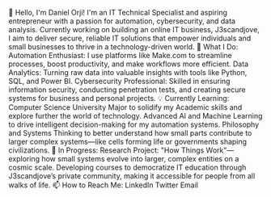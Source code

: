 👋 Hello, I'm Daniel Orji!
I'm an IT Technical Specialist and aspiring entrepreneur with a passion for automation, cybersecurity, and data analysis. Currently working on building an online IT business, J3scandjove, I aim to deliver secure, reliable IT solutions that empower individuals and small businesses to thrive in a technology-driven world.
🔧 What I Do:
Automation Enthusiast: I use platforms like Make.com to streamline processes, boost productivity, and make workflows more efficient.
Data Analytics: Turning raw data into valuable insights with tools like Python, SQL, and Power BI.
Cybersecurity Professional: Skilled in ensuring information security, conducting penetration tests, and creating secure systems for business and personal projects.
💡 Currently Learning:
Computer Science University Major to solidify my Academic skills and explore further the world of technology.
Advanced AI and Machine Learning to drive intelligent decision-making for my automation systems.
Philosophy and Systems Thinking to better understand how small parts contribute to larger complex systems—like cells forming life or governments shaping civilizations.
🌱 In Progress:
Research Project: "How Things Work"—exploring how small systems evolve into larger, complex entities on a cosmic scale.
Developing courses to democratize IT education through J3scandjove’s private community, making it accessible for people from all walks of life.
📫 How to Reach Me:
LinkedIn
Twitter
Email

